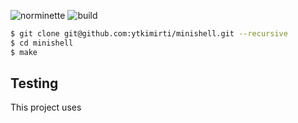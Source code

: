 ![norminette](https://github.com/ytkimirti/minishell/workflows/norminette/badge.svg)
![build](https://github.com/ytkimirti/minishell/workflows/compile/badge.svg)

```sh
$ git clone git@github.com:ytkimirti/minishell.git --recursive
$ cd minishell
$ make
```

## Testing

This project uses
